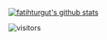[![fatihturgut's github stats](https://github-readme-stats.vercel.app/api?username=fatihturgut)](https://github.com/anuraghazra/github-readme-stats)

![visitors](https://visitor-badge.laobi.icu/badge?page_id=fatihturgut)
